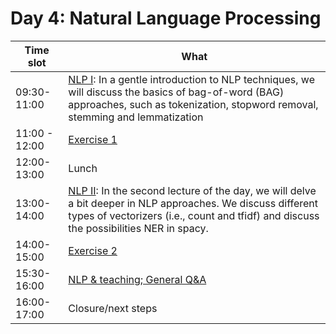 # Day 4: Natural Language Processing

| Time slot     | What                                                                                                                                                                                                    |
|---------------|---------------------------------------------------------------------------------------------------------------------------------------------------------------------------------------------------------|
| 09:30-11:00   | [NLP I](https://github.com/uvacw/teachteacher-python/blob/main/day4/day4.pdf): In a gentle introduction to NLP techniques, we will discuss the basics of bag-of-word (BAG) approaches, such as tokenization, stopword removal, stemming and lemmatization                       |
| 11:00 - 12:00 | [Exercise 1](https://github.com/uvacw/teachteacher-python/blob/main/day4/exercises-1/exercise-1.md)                                                                                                                                                                                              |
| 12:00-13:00   | Lunch                                                                                                                                                                                                   |
| 13:00-14:00   | [NLP II](https://github.com/uvacw/teachteacher-python/blob/main/day4/day4-afternoon.pdf):  In the second lecture of the day, we will delve a bit deeper in NLP approaches. We discuss different types of vectorizers (i.e., count and tfidf) and discuss the possibilities NER in spacy.  |
| 14:00-15:00   | [Exercise 2](https://github.com/uvacw/teachteacher-python/blob/main/day4/exercises-2/exercise-2.md)                                                                                                                                                                                             |
| 15:30-16:00   | [NLP & teaching; General Q&A](https://github.com/uvacw/teachteacher-python/blob/main/day4/day4-afternoon.pdf)                                                                                                                                                                       |
| 16:00-17:00   | Closure/next steps                                                                                                                                                                                      |

